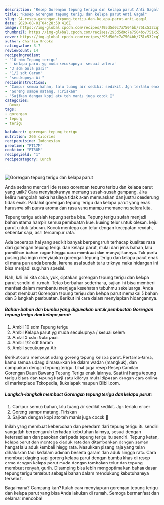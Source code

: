 ```yaml
---
description: "Resep Gorengan tepung terigu dan kelapa parut Anti Gagal"
title: "Resep Gorengan tepung terigu dan kelapa parut Anti Gagal"
slug: 94-resep-gorengan-tepung-terigu-dan-kelapa-parut-anti-gagal
date: 2020-08-01T04:28:50.416Z
image: https://img-global.cpcdn.com/recipes/295d5d0c7a7504bb/751x532cq70/gorengan-tepung-terigu-dan-kelapa-parut-foto-resep-utama.jpg
thumbnail: https://img-global.cpcdn.com/recipes/295d5d0c7a7504bb/751x532cq70/gorengan-tepung-terigu-dan-kelapa-parut-foto-resep-utama.jpg
cover: https://img-global.cpcdn.com/recipes/295d5d0c7a7504bb/751x532cq70/gorengan-tepung-terigu-dan-kelapa-parut-foto-resep-utama.jpg
author: Charlie Brooks
ratingvalue: 3.7
reviewcount: 14
recipeingredient:
- "10 sdm Tepung terigu"
- " Kelapa parut yg muda secukupnya  sesuai selera"
- "3 sdm Gula pasir"
- "1/2 sdt Garam"
- "secukupnya Air"
recipeinstructions:
- "Campur semua bahan, lalu tuang air sedikit sedikit. Jgn terlalu encer"
- "Goreng sampe matang. Tiriskan"
- "Sajikan dengan kopi ato teh manis juga cocok 🥰"
categories:
- Resep
tags:
- gorengan
- tepung
- terigu

katakunci: gorengan tepung terigu 
nutrition: 266 calories
recipecuisine: Indonesian
preptime: "PT17M"
cooktime: "PT38M"
recipeyield: "1"
recipecategory: Lunch

---
```



![Gorengan tepung terigu dan kelapa parut](https://img-global.cpcdn.com/recipes/295d5d0c7a7504bb/751x532cq70/gorengan-tepung-terigu-dan-kelapa-parut-foto-resep-utama.jpg)

Anda sedang mencari ide resep gorengan tepung terigu dan kelapa parut yang unik? Cara menyiapkannya memang susah-susah gampang. Jika keliru mengolah maka hasilnya tidak akan memuaskan dan justru cenderung tidak enak. Padahal gorengan tepung terigu dan kelapa parut yang enak harusnya sih punya aroma dan rasa yang mampu memancing selera kita.

Tepung terigu adalah tepung serba bisa. Tepung terigu sudah menjadi bahan utama hampir semua pembuatan kue. kuning telur untuk olesan. keju parut untuk taburan. Kocok mentega dan telur dengan kecepatan rendah, sebentar saja, asal tercampur rata.

Ada beberapa hal yang sedikit banyak berpengaruh terhadap kualitas rasa dari gorengan tepung terigu dan kelapa parut, mulai dari jenis bahan, lalu pemilihan bahan segar hingga cara membuat dan menyajikannya. Tak perlu pusing jika ingin menyiapkan gorengan tepung terigu dan kelapa parut enak di mana pun anda berada, karena asal sudah tahu triknya maka hidangan ini bisa menjadi suguhan spesial.


Nah, kali ini kita coba, yuk, ciptakan gorengan tepung terigu dan kelapa parut sendiri di rumah. Tetap berbahan sederhana, sajian ini bisa memberi manfaat dalam membantu menjaga kesehatan tubuhmu sekeluarga. Anda dapat membuat Gorengan tepung terigu dan kelapa parut memakai 5 bahan dan 3 langkah pembuatan. Berikut ini cara dalam menyiapkan hidangannya.

<!--inarticleads1-->

##### Bahan-bahan dan bumbu yang digunakan untuk pembuatan Gorengan tepung terigu dan kelapa parut:

1. Ambil 10 sdm Tepung terigu
1. Ambil  Kelapa parut yg muda secukupnya / sesuai selera
1. Ambil 3 sdm Gula pasir
1. Ambil 1/2 sdt Garam
1. Ambil secukupnya Air


Berikut cara membuat udang goreng tepung kelapa parut. Pertama-tama, kamu semua udang dimasukkan ke dalam wadah (mangkuk), dan campurkan dengan tepung terigu. Lihat juga resep Resep Camilan Gorengan Daun Bawang Tepung Terigu enak lainnya. Saat ini harga tepung terigu biasa dan tepung kanji satu kilonya mulai dipesan dengan cara online di marketplace Tokopedia, Bukalapak maupun Blibli.com. 

<!--inarticleads2-->

##### Langkah-langkah membuat Gorengan tepung terigu dan kelapa parut:

1. Campur semua bahan, lalu tuang air sedikit sedikit. Jgn terlalu encer
1. Goreng sampe matang. Tiriskan
1. Sajikan dengan kopi ato teh manis juga cocok 🥰


Inilah yang membuat keberadaan dan peredarn dari tepung terigu itu sendiri sangatlah berpengaruh terhadap kebutuhan lainnya, sesuai dengan ketersediaan dan pasokan dari pada tepung terigu itu sendiri. Tepung ketan, kelapa parut dan mentega diaduk rata dan ditambahkan dengan santan hangat lalu aduk kembali hingg rata. Masukkan pisang raja yang telah dihaluskan tadi kedalam adonan beserta garam dan aduk hingga rata. Cara membuat daging sapi goreng kelapa parut dengan bumbu khas di resep erma dengan kelapa parut muda dengan tambahan telur dan tepung membuat renyah, gurih. Disamping bisa lebih mengoptimalkan bahan dasar tepung terigu tersebut sebagai bahan dalam mendukung kebutuhannya tersebut. 

Bagaimana? Gampang kan? Itulah cara menyiapkan gorengan tepung terigu dan kelapa parut yang bisa Anda lakukan di rumah. Semoga bermanfaat dan selamat mencoba!

